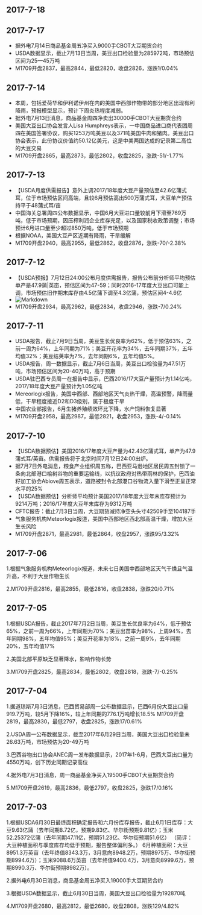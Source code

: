 ## 2017-7-18
## 2017-7-17
- 据外电7月14日商品基金周五净买入9000手CBOT大豆期货合约
- USDA数据显示，截止7月13日当周，美豆出口检验量为285972吨，市场预估区间为25—45万吨
- M1709开盘2837，最高2844，最低2820，收盘2826，涨跌1/0.04%
## 2017-7-14
- 本周，包括爱荷华和伊利诺伊州在内的美国中西部作物带的部分地区出现有利降雨，预报模型显示，预计下周炎热程度减弱。
- 据外电7月13日消息，商品基金周四净卖出30000手CBOT大豆期货合约
- 美国大豆出口协会发言人Lisa Humphreys表示，一中国商品进口商代表团周四在美国签署协议，购买1253万吨美豆以及371吨美国牛肉和猪肉。美豆出口协会表示，此份协议价值约50.12亿美元，这是中美两国达成的记录第二高位的大豆交易
- M1709开盘2865，最高2873，最低2802，收盘2825，涨跌-51/-1.77%
## 2017-7-13
- 【USDA月度供需报告】意外上调2017/18年度大豆产量预估至42.6亿蒲式耳，位于市场预估区间高端，且较6月预估高出500万蒲式耳，大豆单产预估持平于48蒲式耳/亩
- 中国海关总署周四公布数据显示，中国6月大豆进口量较前月下滑至769万吨，低于市场预期，因压榨利润企业库存充足，以及国家税收政策调整；市场预计6月进口量至少超过850万吨，低于市场预期
- 根据NOAA，美国大豆产区近期有降雨，干旱缓解
- M1709开盘2940，最高2955，最低2862，收盘2876，涨跌-70/-2.38%

## 2017-7-12
- 【USDA预报】7月12日24:00公布月度供需报告，报告公布前分析师平均预估单产是47.9蒲|英亩，预估区间为47-59；同时2016-17年度大豆出口可能上调，市场预估旧作期末库存由4.5亿蒲下调至4.3亿蒲，预估区间4-4.6亿
- ![Markdown](http://i1.buimg.com/591986/516ae5052126614b.jpg)
- M1709开盘2934，最高2962，最低2834，收盘2946，涨跌-7/0.24%

## 2017-7-11
- USDA报告，截止7月9日当周，美豆生长优良率为62%，低于预估63%，之前一周为64%，上年同期为71%；美豆开花率为34%，去年同期37%，五年均值32%；美豆结荚率为7%，去年同期6%，五年均值5%。
- USDA报告，周一数据显示，截止7月6日当周，美豆出口检验量为47.51万吨，市场预估区间为20-40万吨，高于预期
- USDA驻巴西专员周一在报告中显示，巴西2016/17大豆产量预计为1.14亿吨，2017/18年度大豆产量预计为1.05亿吨
- Mereorlogix报告，美国中西部、西部地区天气炎热干燥，高温预警，降雨量低，干旱程度接近D2和D3级别，属于极度干旱
- 中国农业部报告，6月生猪养殖绩效环比下降，水产饲料恢复显著
- M1709开盘2958，最高2987，最低2821，收盘2953，涨跌-4/-0.14%


## 2017-7-10
- 【USDA数据预估】美国2016/17年度大豆产量为42.43亿蒲式耳，单产为47.9蒲式耳/英亩。供需报告将于北京时间7月12日24:00出炉。
- 据7月7日外电消息，粮食产业组织周五称，巴西亚马逊地区居民周五封锁了一条向北部港口榆树谷物的重要运输线，以抗议政府对热带雨林的保护，巴西油籽加工协会Abiove周五表示，道路被封令北部港口谷物流入量下滑至正呈正常水平的25%
- 【USDA数据预估】分析师平均预计美国2017/18年度大豆年末库存预计为9214万吨；2016/17年度大豆年末库存为9312万吨
- CFTC报告：截止7月3日当周，大豆期货减持净空头头寸42509手至104187手
- 气象服务机构Meteorlogix报道，美国中西部地区西北部高温干燥，增加大豆生长风险
- M1709开盘2871，最高2981，最低2864，收盘2957，涨跌95/3.32%

## 2017-7-06
1.根据气象服务机构Meteorlogix报道，未来七日美国中西部地区天气干燥且气温升高，不利于大豆作物生长

2.M1709开盘2816，最高2855，最低2816，收盘2838，涨跌20/0.71%
## 2017-7-05
1.根据USDA报告，截止2017年7月2日当周，美豆生长优良率为64%，低于预估65%，之前一周为66%，上年同期为70%；美豆出苗率为98%，上周94%，去年同期98%，五年均值95%；美豆开花率为18%，之前一周9%，去年同期20%，五年均值17%

2.美国北部平原缺乏显著降水，影响作物长势

3.M1709开盘2825，最高2834，最低2802，收盘2818，涨跌-7/-0.25%

## 2017-7-04
1.据道琼斯7月3日消息，巴西贸易部周一公布数据显示，巴西6月份大豆出口量919.7万吨，较5月下降16%，较上年同期的776.1万吨增长18.5%
M1709开盘2819，最高2830，最低2797，收盘2825，涨跌17/0.61%

2.USDA周一公布数据显示，截至2017年6月29日当周，美国大豆出口检验量未26.63万吨，市场预估为20-49万吨 

3.巴西谷物出口协会ANEC周一发布数据显示，2017年1-6月，巴西大豆出口量为4550万吨，创下历史同期记录高位

4.据外电7月3日消息，周一商品基金净买入19500手CBOT大豆期货合约

5.M1709开盘2619，最高2836，最低2797，收盘2825，涨跌17/0.16%

## 2017-7-03
1.根据USDA6月30日最终面积确定报告和六月份库存报告，截止6月1日库存：大豆9.63亿蒲（去年同期8.72亿，预期9.83亿、华尔街预期9.81亿）；玉米52.25372亿蒲（去年同期47.11亿，预期51.23亿、华尔街预期51.6亿） （简评：大豆种植面积与季度库存均低于预期，报告整体偏利多。）
6月种植面积：大豆8951.3万英亩（去年终值8343.3万，3月意向8948.2万，预期8975万、华尔街预期8994.6万）；玉米9088.6万英亩（去年终值9400.4万，3月意向8999.6万，预期8990.3万、华尔街预期8982万）。

2.据外电6月30日消息，商品基金周五净买入19000手大豆期货合约

3.根据USDA数据显示，截止6月30日当周，美国大豆出口检验量为192870吨

4.M1709开盘2680，最高2812，最低2680，收盘2808，涨跌129/4.82%
